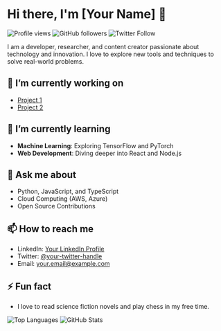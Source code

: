 # Hi there, I'm [Your Name] 👋

![Profile views](https://gpvc.arturio.dev/your-username)
![GitHub followers](https://img.shields.io/github/followers/your-username?label=Follow&style=social)
![Twitter Follow](https://img.shields.io/twitter/follow/your-twitter-handle?style=social)

I am a developer, researcher, and content creator passionate about technology and innovation. I love to explore new tools and techniques to solve real-world problems.

## 🔭 I’m currently working on
- [Project 1](https://github.com/your-username/project-1)
- [Project 2](https://github.com/your-username/project-2)

## 🌱 I’m currently learning
- **Machine Learning**: Exploring TensorFlow and PyTorch
- **Web Development**: Diving deeper into React and Node.js

## 💬 Ask me about
- Python, JavaScript, and TypeScript
- Cloud Computing (AWS, Azure)
- Open Source Contributions

## 📫 How to reach me
- LinkedIn: [Your LinkedIn Profile](https://linkedin.com/in/your-username)
- Twitter: [@your-twitter-handle](https://twitter.com/your-twitter-handle)
- Email: your.email@example.com

## ⚡ Fun fact
- I love to read science fiction novels and play chess in my free time.

![Top Languages](https://github-readme-stats.vercel.app/api/top-langs/?username=your-username&layout=compact&theme=radical)
![GitHub Stats](https://github-readme-stats.vercel.app/api?username=your-username&show_icons=true&theme=radical)
